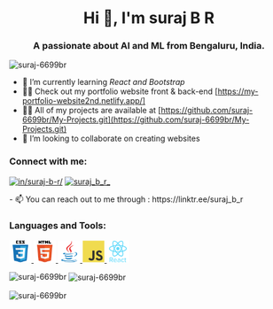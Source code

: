 <h1 align="center">Hi 👋, I'm suraj B R</h1>
<h3 align="center">A passionate about AI and ML from Bengaluru, India.</h3>




  <p align="left"> <img src="https://komarev.com/ghpvc/?username=suraj-6699br&label=Profile%20views&color=0e75b6&style=flat" alt="suraj-6699br" /> </p>

- 🌱 I’m currently learning *React and Bootstrap*
- 👨‍💻 Check out my portfolio website front & back-end [https://my-portfolio-website2nd.netlify.app/]
- 👨‍💻 All of my projects are available at [https://github.com/suraj-6699br/My-Projects.git](https://github.com/suraj-6699br/My-Projects.git)
- 💞️ I’m looking to collaborate on creating websites
 
<h3 align="left">Connect with me:</h3>
<p align="left">
<a href="https://linkedin.com/in/in/suraj-b-r/" target="blank"><img align="center" src="https://raw.githubusercontent.com/rahuldkjain/github-profile-readme-generator/master/src/images/icons/Social/linked-in-alt.svg" alt="in/suraj-b-r/" height="30" width="40" /></a>
<a href="https://instagram.com/suraj_b_r_" target="blank"><img align="center" src="https://raw.githubusercontent.com/rahuldkjain/github-profile-readme-generator/master/src/images/icons/Social/instagram.svg" alt="suraj_b_r_" height="30" width="40" /></a>
</p> - 📫 You can reach out to me through : https://linktr.ee/suraj_b_r

<h3 align="left">Languages and Tools:</h3>
<p align="left"> <a href="https://www.w3schools.com/css/" target="_blank" rel="noreferrer"> <img src="https://raw.githubusercontent.com/devicons/devicon/master/icons/css3/css3-original-wordmark.svg" alt="css3" width="40" height="40"/> </a> <a href="https://www.w3.org/html/" target="_blank" rel="noreferrer"> <img src="https://raw.githubusercontent.com/devicons/devicon/master/icons/html5/html5-original-wordmark.svg" alt="html5" width="40" height="40"/> </a> <a href="https://www.java.com" target="_blank" rel="noreferrer"> <img src="https://raw.githubusercontent.com/devicons/devicon/master/icons/java/java-original.svg" alt="java" width="40" height="40"/> </a> <a href="https://developer.mozilla.org/en-US/docs/Web/JavaScript" target="_blank" rel="noreferrer"> <img src="https://raw.githubusercontent.com/devicons/devicon/master/icons/javascript/javascript-original.svg" alt="javascript" width="40" height="40"/> </a> <a href="https://reactjs.org/" target="_blank" rel="noreferrer"> <img src="https://raw.githubusercontent.com/devicons/devicon/master/icons/react/react-original-wordmark.svg" alt="react" width="40" height="40"/> </a> </p>


<p><img align="left" src="https://github-readme-stats.vercel.app/api/top-langs?username=suraj-6699br&show_icons=true&locale=en&layout=compact" alt="suraj-6699br" /></p>

<p>&nbsp;<img align="center" src="https://github-readme-stats.vercel.app/api?username=suraj-6699br&show_icons=true&locale=en" alt="suraj-6699br" /></p>

<p><img align="center" src="https://github-readme-streak-stats.herokuapp.com/?user=suraj-6699br&" alt="suraj-6699br" /></p>
